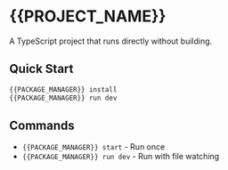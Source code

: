 # {{PROJECT_NAME}}

A TypeScript project that runs directly without building.

## Quick Start

```bash
{{PACKAGE_MANAGER}} install
{{PACKAGE_MANAGER}} run dev
```

## Commands

- `{{PACKAGE_MANAGER}} start` - Run once
- `{{PACKAGE_MANAGER}} run dev` - Run with file watching
